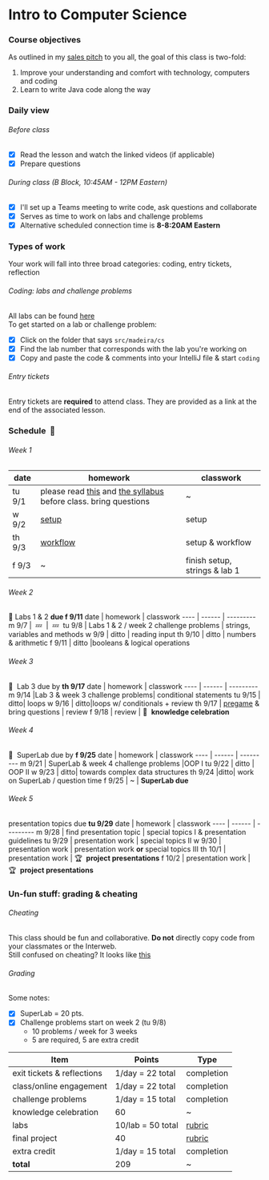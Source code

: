 # Intro to Computer Science

### Course objectives
As outlined in my [sales pitch](https://github.com/mrWallaceMadeira/SalesPitch) to you all, the goal of this class is two-fold:
  1. Improve your understanding and comfort with technology, computers and coding
  2. Learn to write Java code along the way

### Daily view
###### Before class
  - [x] Read the lesson and watch the linked videos (if applicable)
  - [x] Prepare questions 
###### During class (B Block, 10:45AM - 12PM Eastern)
  - [x] I'll set up a Teams meeting to write code, ask questions and collaborate
  - [x] Serves as time to work on labs and challenge problems
  - [x] Alternative scheduled connection time is **8-8:20AM Eastern** 

### Types of work
Your work will fall into three broad categories: coding, entry tickets, reflection
###### Coding: labs and challenge problems
All labs can be found [here](https://github.com/mrWallaceMadeira/Mod1Labs)\
To get started on a lab or challenge problem:
  - [x] Click on the folder that says `src/madeira/cs`
  - [x] Find the lab number that corresponds with the lab you're working on
  - [x] Copy and paste the code & comments into your IntelliJ file & start `coding`
###### Entry tickets
Entry tickets are **required** to attend class. They are provided as a link at the end of the associated lesson. 

### Schedule&nbsp; :date:

###### Week 1

date | homework | classwork
---- | ------ | ---------
tu 9/1 | please read [this](https://github.com/mrWallaceMadeira/salesPitch) and [the syllabus](https://github.com/mrWallaceMadeira/Mod1Syllabus) before class. bring questions| ~
w 9/2 | [setup](https://github.com/mrWallaceMadeira/setupGuide) | setup
th 9/3 | [workflow](https://github.com/mrWallaceMadeira/workflow) | setup & workflow
f 9/3 | ~ | finish setup, strings & lab 1
###### Week 2
:test_tube:&nbsp;Labs 1 & 2 **due f 9/11**
date | homework | classwork
---- | ------ | ---------
m 9/7 | &nbsp;:zzz:&nbsp; | &nbsp;:zzz:&nbsp;
tu 9/8 | Labs 1 & 2 / week 2 challenge problems | strings, variables and methods
w 9/9 | ditto | reading input 
th 9/10 | ditto | numbers & arithmetic
f 9/11 | ditto |booleans & logical operations 

###### Week 3
:test_tube:&nbsp; Lab 3 due by **th 9/17**
date | homework | classwork
---- | ------ | ---------
m 9/14 |Lab 3 & week 3 challenge problems| conditional statements
tu 9/15 | ditto| loops
w 9/16 | ditto|loops w/ conditionals + review
th 9/17 | [pregame](https://forms.office.com/Pages/ResponsePage.aspx?id=P9fbuiFvgkyZJ5ogeV5C0bXAAGShYuhAq0O_bKHZJnxUQklYTjdKUVlZNVY5VDFZRjJKS0haWVQ4OCQlQCN0PWcu) & bring questions | review
f 9/18 | review | :tada:&nbsp; **knowledge celebration**

###### Week 4
:test_tube:&nbsp; SuperLab due by **f 9/25**
date | homework | classwork
---- | ------ | ---------
m 9/21 | SuperLab & week 4 challenge problems |OOP I
tu 9/22 | ditto | OOP II
w 9/23 | ditto| towards complex data structures
th 9/24 |ditto| work on SuperLab / question time
f 9/25 | ~ | **SuperLab due**
###### Week 5
presentation topics due **tu 9/29**
date | homework | classwork
---- | ------ | ---------
m 9/28 | find presentation topic | special topics I & presentation guidelines
tu 9/29 | presentation work | special topics II
w 9/30 | presentation work | presentation work **or** special topics III
th 10/1 | presentation work | :trophy:&nbsp; **project presentations**
f 10/2 | presentation work | :trophy:&nbsp; **project presentations**

  
### Un-fun stuff: grading & cheating
 ###### Cheating
 This class should be fun and collaborative. **Do not** directly copy code from your classmates or the Interweb.  
 Still confused on cheating? It looks like [this](https://static01.nyt.com/images/2012/10/23/sports/YJPARMSTRONG1/YJPARMSTRONG1-superJumbo.jpg?quality=90&auto=webp)
 ###### Grading
 
 Some notes:
  - [x] SuperLab = 20 pts. 
  - [x] Challenge problems start on week 2 (tu 9/8)
     - 10 problems / week for 3 weeks
     - 5 are required, 5 are extra credit
     
 |Item|Points|Type|
 |---|------|-----|
 exit tickets & reflections|1/day = 22 total|completion
 class/online engagement|1/day = 22 total|completion
 challenge problems|1/day = 15 total|completion
 knowledge celebration|60|~
 labs|10/lab = 50 total|[rubric](https://themadeiraschool-my.sharepoint.com/:w:/r/personal/pwallace_madeira_org/Documents/Intro%20to%20CS/mod1/admin/labRubric.docx?d=wd7d4b47f2a3e4082ba44a6866b77f548&csf=1&web=1&e=pcfa8L)
 final project|40|[rubric](https://themadeiraschool-my.sharepoint.com/:w:/r/personal/pwallace_madeira_org/Documents/Intro%20to%20CS/mod1/admin/labRubric.docx?d=wd7d4b47f2a3e4082ba44a6866b77f548&csf=1&web=1&e=pcfa8L)
extra credit|1/day = 15 total|completion
 **total**|209| ~
 
